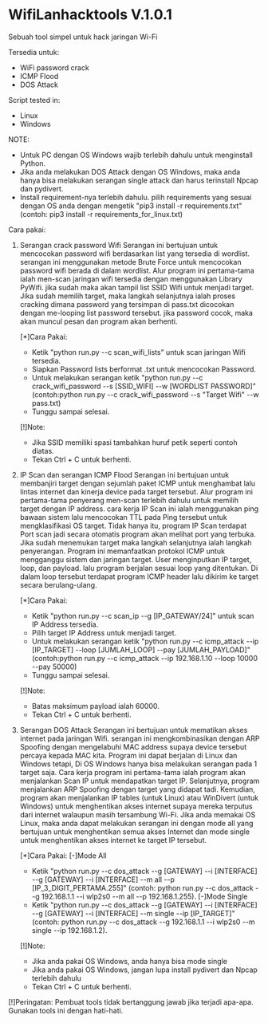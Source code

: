 # WifiLanhacktools V.1.0.1

Sebuah tool simpel untuk hack jaringan Wi-Fi

Tersedia untuk:
- WiFi password crack 
- ICMP Flood
- DOS Attack

Script tested in:
- Linux
- Windows

NOTE:
- Untuk PC dengan OS Windows wajib terlebih dahulu untuk menginstall Python.
- Jika anda melakukan DOS Attack dengan OS Windows, maka anda hanya bisa melakukan serangan single attack dan harus terinstall Npcap dan pydivert.
- Install requirement-nya terlebih dahulu. pilih requirements yang sesuai dengan OS anda dengan mengetik "pip3 install -r requirements.txt" (contoh: pip3 install -r requirements_for_linux.txt)

Cara pakai:
1. Serangan crack password Wifi
   Serangan ini bertujuan untuk mencocokan password wifi berdasarkan list yang tersedia di wordlist. serangan ini menggunakan metode Brute Force untuk mencocokan password wifi berada di dalam wordlist. Alur program ini pertama-tama ialah men-scan jaringan wifi tersedia dengan menggunakan Library PyWifi. jika sudah maka akan tampil list SSID Wifi untuk menjadi target. Jika sudah memilih target, maka langkah selanjutnya ialah proses cracking dimana password yang tersimpan di pass.txt dicocokan dengan me-looping list password tersebut. jika password cocok, maka akan muncul pesan dan program akan berhenti.
   
   [*]Cara Pakai:
   - Ketik "python run.py --c scan_wifi_lists" untuk scan jaringan Wifi tersedia.
   - Siapkan Password lists berformat .txt untuk mencocokan Password.
   - Untuk melakukan serangan ketik "python run.py --c crack_wifi_password --s [SSID_WIFI] --w [WORDLIST PASSWORD]" (contoh:python run.py --c crack_wifi_password --s "Target Wifi" --w pass.txt)
   - Tunggu sampai selesai.

   [!]Note:
   + Jika SSID memiliki spasi tambahkan huruf petik seperti contoh diatas.
   + Tekan Ctrl + C untuk berhenti.

2. IP Scan dan serangan ICMP Flood
   Serangan ini bertujuan untuk membanjiri target dengan sejumlah paket ICMP untuk menghambat lalu lintas internet dan kinerja device pada target tersebut. Alur program ini pertama-tama penyerang men-scan terlebih dahulu untuk memilih target dengan IP address. cara kerja IP Scan ini ialah menggunakan ping bawaan sistem lalu mencocokan TTL pada Ping tersebut untuk mengklasifikasi OS target. Tidak hanya itu, program IP Scan terdapat Port scan jadi secara otomatis program akan melihat port yang terbuka. Jika sudah menemukan target maka langkah selanjutnya ialah langkah penyerangan. Program ini memanfaatkan protokol ICMP untuk mengganggu sistem dan jaringan target. User menginputkan IP target, loop, dan payload. lalu program berjalan sesuai loop yang ditentukan. Di dalam loop tersebut terdapat program ICMP header lalu dikirim ke target secara berulang-ulang.
   
   [*]Cara Pakai:
   - Ketik "python run.py --c scan_ip --g [IP_GATEWAY/24]" untuk scan IP Address tersedia.
   - Pilih target IP Address untuk menjadi target.
   - Untuk melakukan serangan ketik "python run.py --c icmp_attack --ip [IP_TARGET] --loop [JUMLAH_LOOP] --pay [JUMLAH_PAYLOAD]" (contoh:python run.py --c icmp_attack --ip 192.168.1.10 --loop 10000 --pay 50000)
   - Tunggu sampai selesai.

   [!]Note:
   + Batas maksimum payload ialah 60000.
   + Tekan Ctrl + C untuk berhenti.
  
3. Serangan DOS Attack
   Serangan ini bertujuan untuk mematikan akses internet pada jaringan Wifi. serangan ini mengkombinasikan dengan ARP Spoofing dengan mengelabuhi MAC address supaya device tersebut percaya kepada MAC kita. Program ini dapat berjalan di Linux dan Windows tetapi, Di OS Windows hanya bisa melakukan serangan pada 1 target saja. Cara kerja program ini pertama-tama ialah program akan menjalankan Scan IP untuk mendapatkan target IP. Selanjutnya, program menjalankan ARP Spoofing dengan target yang didapat tadi. Kemudian, program akan menjalankan IP tables (untuk Linux) atau WinDivert (untuk Windows) untuk menghentikan akses internet supaya mereka terputus dari internet walaupun masih tersambung Wi-Fi. Jika anda memakai OS Linux, maka anda dapat melakukan serangan ini dengan mode all yang bertujuan untuk menghentikan semua akses Internet dan mode single untuk menghentikan akses internet ke target IP tersebut.
   
   [*]Cara Pakai:
   [-]Mode All
      - Ketik "python run.py --c dos_attack --g [GATEWAY] --i [INTERFACE] --g [GATEWAY] --i [INTERFACE] --m all --p [IP_3_DIGIT_PERTAMA.255]" (contoh: python run.py --c dos_attack --g 192.168.1.1 --i wlp2s0 --m all --p 192.168.1.255).
   [-]Mode Single
      - Ketik "python run.py --c dos_attack --g [GATEWAY] --i [INTERFACE] --g [GATEWAY] --i [INTERFACE] --m single --ip [IP_TARGET]" (contoh: python run.py --c dos_attack --g 192.168.1.1 --i wlp2s0 --m single --ip 192.168.1.2).

   [!]Note:
   + Jika anda pakai OS Windows, anda hanya bisa mode single
   + Jika anda pakai OS Windows, jangan lupa install pydivert dan Npcap terlebih dahulu
   + Tekan Ctrl + C untuk berhenti.

[!]Peringatan:
Pembuat tools tidak bertanggung jawab jika terjadi apa-apa. Gunakan tools ini dengan hati-hati.
 

